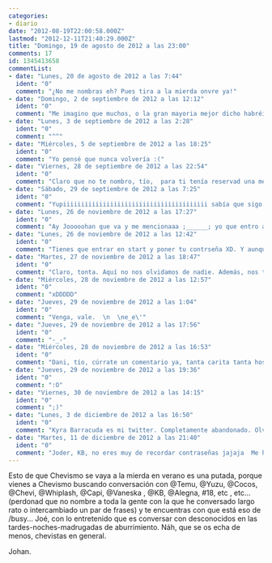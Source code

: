 ```yaml
---
categories:
- diario
date: "2012-08-19T22:00:58.000Z"
lastmod: "2012-12-11T21:40:29.000Z"
title: "Domingo, 19 de agosto de 2012 a las 23:00"
comments: 17
id: 1345413658
commentList:
- date: "Lunes, 20 de agosto de 2012 a las 7:44"
  ident: "0"
  comment: "¿No me nombras eh? Pues tira a la mierda onvre ya!"
- date: "Domingo, 2 de septiembre de 2012 a las 12:12"
  ident: "0"
  comment: "Me imagino que muchos, o la gran mayoria mejor dicho habréis experimentado el problema de no poder conectaros a Chevismo durante el verano.  \n  \nYo estuve de viaje prácticamente todo el verano y no me di cuenta del problema hasta demasiado tarde, a principios de agosto alguien realizo un ataque de denegacion de servicio (ddos) contra Chevismo, y las tablas de MySQL se bloquearon por una falta de prevision por mi parte, a partir de ahora intentare evitarlo en la medida de lo posible  \n  \nEste año tambien me gustaria rehacer partes de Chevismo, aunque todavia no tengo claro lo que quiero que sea esto, y mas importante lo que vosotros quereis que sea esto. La comunidad de personas que hay aqui es espectacular y me gustaria que todos sigais estando comodos, asi que acepto todas las sugerencias como siempre,  \n  \nUn saludo a todos,  \nChevi"
- date: "Lunes, 3 de septiembre de 2012 a las 2:28"
  ident: "0"
  comment: "^^"
- date: "Miércoles, 5 de septiembre de 2012 a las 18:25"
  ident: "0"
  comment: "Yo pensé que nunca volvería :("
- date: "Viernes, 28 de septiembre de 2012 a las 22:54"
  ident: "0"
  comment: "Claro que no te nombro, tío,  para ti tenía reservad una mención especial. xD"
- date: "Sábado, 29 de septiembre de 2012 a las 7:25"
  ident: "0"
  comment: "Yupiiiiiiiiiiiiiiiiiiiiiiiiiiiiiiiiiiiiiiii sabía que sigo siendo el mejor :D"
- date: "Lunes, 26 de noviembre de 2012 a las 17:27"
  ident: "0"
  comment: "Ay Jooooohan que va y me mencionaaa ;______; yo que entro aqui de vez en cuando toa rencorosa pensando que nadie se acordaba de mi y va y me nombra AAAAY QUE BONICOOO (soy @kB, no se por qué ya no puedo entrar en mi perfil TT____TT)"
- date: "Lunes, 26 de noviembre de 2012 a las 12:42"
  ident: "0"
  comment: "Tienes que entrar en start y poner tu contrseña XD. Y aunque no se si leerás esto dentro de  otros 100 años biesvenida cuando vengas."
- date: "Martes, 27 de noviembre de 2012 a las 18:47"
  ident: "0"
  comment: "Claro, tonta. Aquí no nos olvidamos de nadie. Además, nos tienes que dar tu Twitter. Jajajaja."
- date: "Miércoles, 28 de noviembre de 2012 a las 12:57"
  ident: "0"
  comment: "xDDDDD"
- date: "Jueves, 29 de noviembre de 2012 a las 1:04"
  ident: "0"
  comment: "Venga, vale.  \n  \ne_e\'"
- date: "Jueves, 29 de noviembre de 2012 a las 17:56"
  ident: "0"
  comment: "-_-"
- date: "Miércoles, 28 de noviembre de 2012 a las 16:53"
  ident: "0"
  comment: "Dani, tío, cúrrate un comentario ya, tanta carita tanta hostia. Jajaja. íƒâ€™_Ó"
- date: "Jueves, 29 de noviembre de 2012 a las 19:36"
  ident: "0"
  comment: ":O"
- date: "Viernes, 30 de noviembre de 2012 a las 14:15"
  ident: "0"
  comment: ";)"
- date: "Lunes, 3 de diciembre de 2012 a las 16:50"
  ident: "0"
  comment: "Kyra Barracuda es mi twitter. Completamente abandonado. Olvidé la contraseña. xD  \nHOYGAN BIBA CHEBISMO Y LA RECONCHALEPUTAMADRE KE LO PARIO"
- date: "Martes, 11 de diciembre de 2012 a las 21:40"
  ident: "0"
  comment: "Joder, KB, no eres muy de recordar contraseñas jajaja  Me he pasao por tu twitter, sólo hay cancioens de yotube jajajaja"
---
```


Esto de que Chevismo se vaya a la mierda en verano es una putada, porque vienes a Chevismo buscando conversación con @Temu, @Yuzu, @Cocos, @Chevi, @Whiplash, @Capi, @Vaneska , @KB, @Alegna, #18, etc , etc... (perdonad que no nombre a toda la gente con la que he conversado largo rato o intercambiado un par de frases) y te encuentras con que está eso de /busy... Joé, con lo entretenido que es conversar con desconocidos en las tardes-noches-madrugadas  de aburrimiento. Náh, que se os echa de menos, chevistas en general.   
  
Johan.